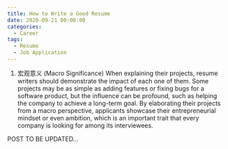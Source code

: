 ```yaml
---
title: How to Write a Good Resume
date: 2020-09-21 00:00:00
categories:
  - Career
tags:
  - Resume
  - Job Application
---
```


1. 宏观意义 (Macro Significance)
   When explaining their projects, resume writers should demonstrate the impact of each one of them. Some projects may be as simple as adding features or fixing bugs for a software product, but the influence can be profound, such as helping the company to achieve a long-term goal. By elaborating their projects from a macro perspective, applicants showcase their entrepreneurial mindset or even ambition, which is an important trait that every company is looking for among its interviewees.

POST TO BE UPDATED...
